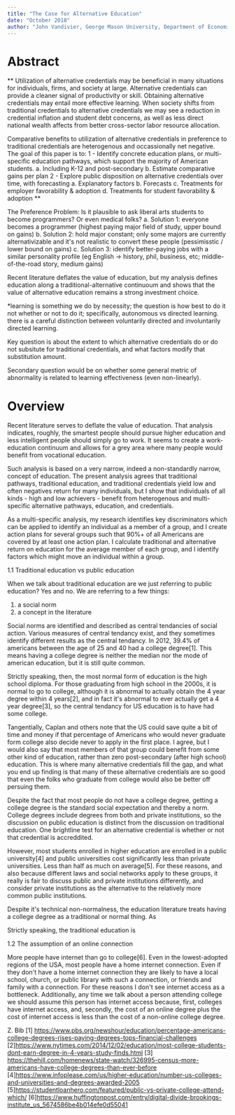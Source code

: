 ```yaml
---
title: "The Case for Alternative Education"
date: "October 2018"
author: "John Vandivier, George Mason University, Department of Economics"
---
```


# Abstract

**
Utilization of alternative credentials may be beneficial in many situations for individuals, firms, and society at large. Alternative credentials can provide a cleaner signal of productivity or skill. Obtaining alternative credentials may entail more effective learning. When society shifts from traditional credentials to alternative credentials we may see a reduction in credential inflation and student debt concerns, as well as less direct national wealth affects from better cross-sector labor resource allocation.

Comparative benefits to utilization of alternative credentials in preference to traditional credentials are heterogenous and occassionally net negative. The goal of this paper is to:
1 - Identify concrete education plans, or multi-specific education pathways, which support the majority of American students.
    a. Including K-12 and post-secondary
    b. Estimate comparative gains per plan
2 - Explore public disposition on alternative credentials over time, with forecasting
    a. Explanatory factors
    b. Forecasts
    c. Treatments for employer favorability & adoption
    d. Treatments for student favorability & adoption
**

The Preference Problem: Is it plausible to ask liberal arts students to become programmers? Or even medical folks?
  a. Solution 1: everyone becomes a programmer (highest paying major field of study, upper bound on gains)
  b. Solution 2: hold major constant; only some majors are currently alternativizable and it's not realistic to convert these people (pessimisstic / lower bound on gains)
  c. Solution 3: identify better-paying jobs with a similar personality profile (eg English -> history, phil, business, etc; middle-of-the-road story, medium gains)

Recent literature deflates the value of education, but my analysis defines education along a traditional-alternative continuoum and shows that the value of alternative education remains a strong investment choice.

*learning is something we do by necessity; the question is how best to do it not whether or not to do it; specifically, autonomous vs directed learning. there is a careful distinction between voluntarily directed and involuntarily directed learning.

Key question is about the extent to which alternative credentials do or do not subsitute for traditional credentials, and what factors modify that substitution amount.

Secondary question would be on whether some general metric of abnormality is related to learning effectiveness (even non-linearly).

# Overview

Recent literature serves to deflate the value of education. That analysis indicates, roughly, the smartest people should pursue higher education and less intelligent people should simply go to work. It seems to create a work-education continuum and allows for a grey area where many people would benefit from vocational education.

Such analysis is based on a very narrow, indeed a non-standardly narrow, concept of education. The present analysis agrees that traditional pathways, traditional education, and traditional credentials yield low and often negatives return for many individuals, but I show that individuals of all kinds - high and low achievers - benefit from heterogenous and multi-specific alternative pathways, education, and credentials.

As a multi-specific analysis, my research identifies key discriminators which can be applied to identify an individual as a member of a group, and I create action plans for several groups such that 90%+ of all Americans are covered by at least one action plan. I calculate traditional and alternative return on education for the average member of each group, and I identify factors which might move an individual within a group.

1.1 Traditional education vs public education

When we talk about traditional education are we just referring to public education? Yes and no. We are referring to a few things:
  1. a social norm
  2. a concept in the literature

Social norms are identified and described as central tendancies of social action. Various measures of central tendancy exist, and they sometimes identify different results as the central tendancy. In 2012, 39.4% of americans between the age of 25 and 40 had a college degree[1]. This means having a college degree is neither the median nor the mode of american education, but it is still quite common.

Strictly speaking, then, the most normal form of education is the high school diploma. For those graduating from high school in the 2000s, it is normal to go to college, although it is abnormal to actually obtain the 4 year degree within 4 years[2], and in fact it's abnormal to ever actually get a 4 year degree[3], so the central tendancy for US education is to have had some college.

Tangentially, Caplan and others note that the US could save quite a bit of time and money if that percentage of Americans who would never graduate form college also decide never to apply in the first place. I agree, but I would also say that most members of that group could benefit from some other kind of education, rather than zero post-secondary (after high school) education. This is where many alternative credentials fill the gap, and what you end up finding is that many of these alternative credentials are so good that even the folks who graduate from college would also be better off persuing them.

Despite the fact that most people do not have a college degree, getting a college degree is the standard social expectation and thereby a norm. College degrees include degrees from both and private institutions, so the discussion on public education is distinct from the discussion on traditional education. One brightline test for an alternative credential is whether or not that credential is accreddited.

However, most students enrolled in higher education are enrolled in a public university[4] and public universities cost significantly less than private universities. Less than half as much on average[5]. For these reasons, and also because different laws and social networks apply to these groups, it really is fair to discuss public and private institutions differently, and consider private institutions as the alternative to the relatively more common public institutions.

Despite it's technical non-normalness, the education literature treats having a college degree as a traditional or normal thing. As 

Strictly speaking, the traditional education is 

1.2 The assumption of an online connection

More people have internet than go to college[6]. Even in the lowest-adopted regions of the USA, most people have a home internet connection. Even if they don't have a home internet connection they are likely to have a local school, church, or public library with such a connection, or friends and family with a connection. For these reasons I don't see internet access as a bottleneck. Additionally, any time we talk about a person attending college we should assume this person has internet access because, first, colleges have internet access, and, secondly, the cost of an online degree plus the cost of internet access is less than the cost of a non-online college degree.

Z. Bib
[1] https://www.pbs.org/newshour/education/percentage-americans-college-degrees-rises-paying-degrees-tops-financial-challenges
[2]https://www.nytimes.com/2014/12/02/education/most-college-students-dont-earn-degree-in-4-years-study-finds.html
[3] https://thehill.com/homenews/state-watch/326995-census-more-americans-have-college-degrees-than-ever-before
[4]https://www.infoplease.com/us/higher-education/number-us-colleges-and-universities-and-degrees-awarded-2005
[5]https://studentloanhero.com/featured/public-vs-private-college-attend-which/
[6]https://www.huffingtonpost.com/entry/digital-divide-brookings-institute_us_5674586be4b014efe0d55041